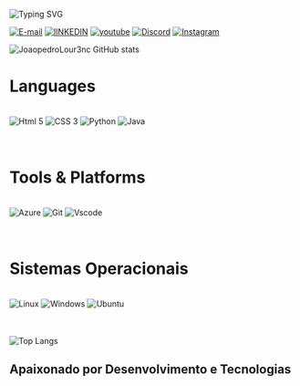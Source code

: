 ![Typing SVG](https://readme-typing-svg.herokuapp.com/?color=008f11&size=40center=true&vCenter=true&width=1000&lines=Hi,+helloworld.exe;Runing+.+.+.+;:%29)

[![E-mail](https://img.shields.io/badge/-Email-000?style=for-the-badge&logo=microsoft-outlook&logoColor=007BFF)](mailto:joaopedro08moura@proton.me)
[![lINKEDIN](https://img.shields.io/badge/LinkedIn-0077B5?style=for-the-badge&logo=linkedin&logoColor=white
)](https://www.linkedin.com/in/jo%C3%A3o-pedro-moura-da-silva-louren%C3%A7o?utm_source=share&utm_campaign=share_via&utm_content=profile&utm_medium=android_app)
[![youtube](https://img.shields.io/badge/YouTube-FF0000?style=for-the-badge&logo=youtube&logoColor=white
)](https://www.youtube.com/channel/UCN-bgH6n1IdjJ9vO8ZC_FdQ)
[![Discord](https://img.shields.io/badge/Discord-7289DA?style=for-the-badge&logo=discord&logoColor=white)](https://discord.com/channels/@joaopedrolour/)
[![Instagram](https://img.shields.io/badge/Instagram-E4405F?style=for-the-badge&logo=instagram&logoColor=white
)](https://www.instagram.com/joaopedroolourenco?igsh=NTh6cjdlZmx1am5q)


![JoaopedroLour3nc GitHub stats](https://github-readme-stats.vercel.app/api?username=joaopedrolour3nc&show_icons=true&theme=radical)

# Languages
<br>
<div style="display:inline_block">
    <img alignm="center" alt="Html 5" src="https://img.shields.io/badge/HTML5-E34F26?style=for-the-badge&logo=html5&logoColor=white">
    <img alignm="center" alt="CSS 3" src="https://img.shields.io/badge/CSS3-1572B6?style=for-the-badge&logo=css3&logoColor=white">
    <img alignm="center" alt="Python" src="https://img.shields.io/badge/Python-14354C?style=for-the-badge&logo=python&logoColor=white">
    <img alignm="center" alt="Java" src="https://img.shields.io/badge/Java-ED8B00?style=for-the-badge&logo=openjdk&logoColor=white">
</div>
<br>
<br>

# Tools & Platforms
<br>
<div style="display:inline_block">
    <img alignm="center" alt="Azure" src="https://camo.githubusercontent.com/6811620ea2ec6d9280311f6552ba13f9d26d84693359fe54a5179367670b3742/68747470733a2f2f696d672e736869656c64732e696f2f62616467652f417a7572652d626c75653f7374796c653d666f722d7468652d6261646765266c6f676f3d6d6963726f736f6674253230617a757265266c6f676f436f6c6f723d626c7565266c6162656c436f6c6f723d464646464646266c696e6b3d6874747073253341253246253246696d616765732e6170702e676f6f2e676c2532464b37504e316a594a643537783471374138">
    <img alignm="center" alt="Git" src="https://img.shields.io/badge/GIT-E44C30?style=for-the-badge&logo=git&logoColor=white">
    <img alignm="center" alt="Vscode" src="https://img.shields.io/badge/Vscode-007ACC?style=for-the-badge&logo=visual-studio-code&logoColor=white">
</div>
<br>
<br>

# Sistemas Operacionais
<br>
<div style="display:inline_block aligm="center"">
    <img alignm="center" alt="Linux" src="https://img.shields.io/badge/Linux-000?style=for-the-badge&logo=linux&logoColor=FCC624">
    <img alignm="center" alt="Windows" src="https://img.shields.io/badge/Windows-000?style=for-the-badge&logo=windows&logoColor=2CA5E0)">
    <img alignm="center" alt="Ubuntu" src="https://img.shields.io/badge/Ubuntu-35495E?style=for-the-badge&logo=ubuntu&logoColor=2CA5E0">
</div>
<br>
<br>


![Top Langs](https://github-readme-stats.vercel.app/api/top-langs/?username=Joaopedrolour3nc&exclude_repo=github-readme-stats,anuraghazra.github.io,&locale=pt-br)

## Apaixonado por Desenvolvimento e Tecnologias 
